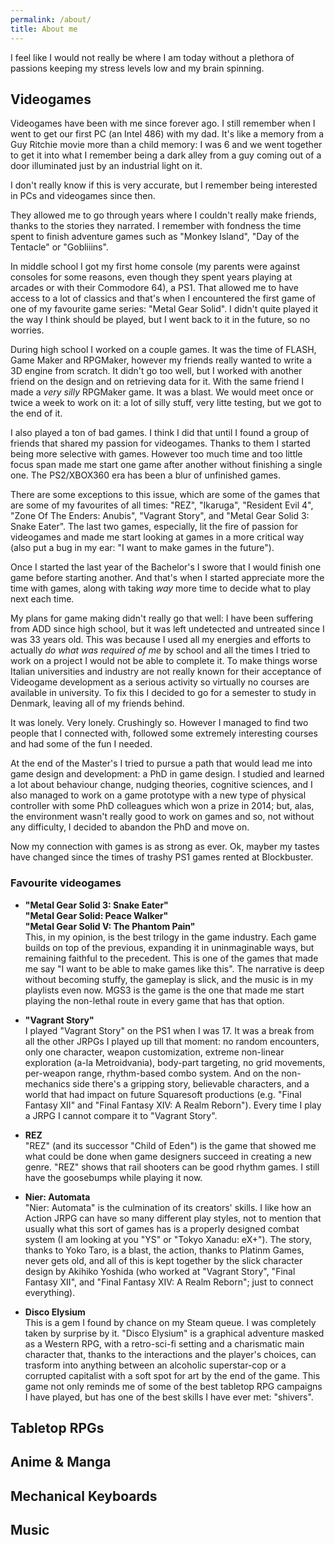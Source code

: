 ```yaml
---
permalink: /about/
title: About me
---
```


I feel like I would not really be where I am today without a plethora of passions
keeping my stress levels low and my brain spinning.

## Videogames

Videogames have been with me since forever ago. I still remember when I went to get our
first PC (an Intel 486) with my dad. It's like a memory from a Guy Ritchie movie more
than a child memory: I was 6 and we went together to get it into what I remember being a
dark alley from a guy coming out of a door illuminated just by an industrial light on
it.

I don't really know if this is very accurate, but I remember being interested in PCs and
videogames since then.

They allowed me to go through years where I couldn't really make friends, thanks to the
stories they narrated. I remember with fondness the time spent to finish adventure games
such as "Monkey Island", "Day of the Tentacle" or "Gobliiins".

In middle school I got my first home console (my parents were against consoles for some
reasons, even though they spent years playing at arcades or with their Commodore 64), a
PS1. That allowed me to have access to a lot of classics and that's when I encountered
the first game of one of my favourite game series: "Metal Gear Solid". I didn't quite
played it the way I think should be played, but I went back to it in the future, so no
worries.

During high school I worked on a couple games. It was the time of FLASH, Game Maker and
RPGMaker, however my friends really wanted to write a 3D engine from scratch. It didn't
go too well, but I worked with another friend on the design and on retrieving data for
it. With the same friend I made a _very silly_ RPGMaker game. It was a blast. We would 
meet once or twice a week to work on it: a lot of silly stuff, very litte testing, but
we got to the end of it.

I also played a ton of bad games. I think I did that until I found a group of friends
that shared my passion for videogames. Thanks to them I started being more selective
with games. However too much time and too little focus span made me start one game after
another without finishing a single one. The PS2/XBOX360 era has been a blur of
unfinished games.

There are some exceptions to this issue, which are some of the games that are some of my
favourites of all times: "REZ", "Ikaruga", "Resident Evil 4", "Zone Of The Enders:
Anubis", "Vagrant Story", and "Metal Gear Solid 3: Snake Eater". The last two games,
especially, lit the fire of passion for videogames and made me start looking at games
in a more critical way (also put a bug in my ear: "I want to make games in the future").

Once I started the last year of the Bachelor's I swore that I would finish one game
before starting another. And that's when I started appreciate more the time with games,
along with taking _way_ more time to decide what to play next each time.

My plans for game making didn't really go that well: I have been suffering from ADD
since high school, but it was left undetected and untreated since I was 33 years old.
This was because I used all my energies and efforts to actually _do what was required
of me_ by school and all the times I tried to work on a project I would not be able to
complete it. To make things worse Italian universities and industry are not really
known for their acceptance of Videogame development as a serious activity so virtually
no courses are available in university. To fix this I decided to go for a semester to
study in Denmark, leaving all of my friends behind.

It was lonely. Very lonely. Crushingly so. However I managed to find two people that I
connected with, followed some extremely interesting courses and had some of the fun I
needed.

At the end of the Master's I tried to pursue a path that would lead me into game design
and development: a PhD in game design. I studied and learned a lot about behaviour
change, nudging theories, cognitive sciences, and I also managed to work on a game
prototype with a new type of physical controller with some PhD colleagues which won a
prize in 2014; but, alas, the environment wasn't really good to work on games and so,
not without any difficulty, I decided to abandon the PhD and move on.

Now my connection with games is as strong as ever. Ok, mayber my tastes have changed
since the times of trashy PS1 games rented at Blockbuster.

### Favourite videogames

- **"Metal Gear Solid 3: Snake Eater"**\
  **"Metal Gear Solid: Peace Walker"**\
  **"Metal Gear Solid V: The Phantom Pain"**\
  This, in my opinion, is the best trilogy in the game industry. Each game builds on top
  of the previous, expanding it in uninmaginable ways, but remaining faithful to the
  precedent. This is one of the games that made me say "I want to be able to make
  games like this". The narrative is deep without becoming stuffy, the gameplay is
  slick, and the music is in my playlists even now. MGS3 is the game is the one that
  made me start playing the non-lethal route in every game that has that option.

- **"Vagrant Story"**\
  I played "Vagrant Story" on the PS1 when I was 17. It was a break from all the other
  JRPGs I played up till that moment: no random encounters, only one character, weapon
  customization, extreme non-linear exploration (a-la Metroidvania), body-part
  targeting, no grid movements, per-weapon range, rhythm-based combo system. And on the
  non-mechanics side there's a gripping story, believable characters, and a world
  that had impact on future Squaresoft productions (e.g. "Final Fantasy XII" and
  "Final Fantasy XIV: A Realm Reborn"). Every time I play a JRPG I cannot compare it
  to "Vagrant Story".

- **REZ**\
  "REZ" (and its successor "Child of Eden") is the game that showed me what could be
  done when game designers succeed in creating a new genre. "REZ" shows that rail
  shooters can be good rhythm games. I still have the goosebumps while playing it now.

- **Nier: Automata**\
  "Nier: Automata" is the culmination of its creators' skills. I like how an Action
  JRPG can have so many different play styles, not to mention that usually what this
  sort of games has is a properly designed combat system (I am looking at you "YS" or
  "Tokyo Xanadu: eX+"). The story, thanks to Yoko Taro, is a blast, the action, thanks
  to Platinm Games, never gets old, and all of this is kept together by the slick
  character design by Akihiko Yoshida (who worked at "Vagrant Story", "Final Fantasy
  XII", and "Final Fantasy XIV: A Realm Reborn"; just to connect everything).

- **Disco Elysium**\
  This is a gem I found by chance on my Steam queue. I was completely taken by surprise
  by it. "Disco Elysium" is a graphical adventure masked as a Western RPG, with a 
  retro-sci-fi setting and a charismatic main character that, thanks to the interactions
  and the player's choices, can trasform into anything between an alcoholic
  superstar-cop or a corrupted capitalist with a soft spot for art by the end of the
  game. This game not only reminds me of some of the best tabletop RPG campaigns I have
  played, but has one of the best skills I have ever met: "shivers".

## Tabletop RPGs

## Anime & Manga

## Mechanical Keyboards

## Music
